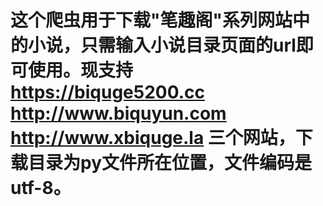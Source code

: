 ﻿# 这个爬虫用于下载"笔趣阁"系列网站中的小说，只需输入小说目录页面的url即可使用。现支持 https://biquge5200.cc http://www.biquyun.com http://www.xbiquge.la 三个网站，下载目录为py文件所在位置，文件编码是utf-8。